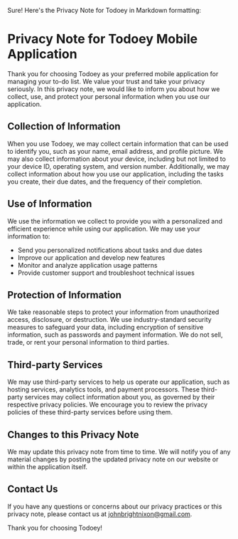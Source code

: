 Sure! Here's the Privacy Note for Todoey in Markdown formatting:

# Privacy Note for Todoey Mobile Application

Thank you for choosing Todoey as your preferred mobile application for managing your to-do list. We value your trust and take your privacy seriously. In this privacy note, we would like to inform you about how we collect, use, and protect your personal information when you use our application.

## Collection of Information

When you use Todoey, we may collect certain information that can be used to identify you, such as your name, email address, and profile picture. We may also collect information about your device, including but not limited to your device ID, operating system, and version number. Additionally, we may collect information about how you use our application, including the tasks you create, their due dates, and the frequency of their completion.

## Use of Information

We use the information we collect to provide you with a personalized and efficient experience while using our application. We may use your information to:

- Send you personalized notifications about tasks and due dates
- Improve our application and develop new features
- Monitor and analyze application usage patterns
- Provide customer support and troubleshoot technical issues

## Protection of Information

We take reasonable steps to protect your information from unauthorized access, disclosure, or destruction. We use industry-standard security measures to safeguard your data, including encryption of sensitive information, such as passwords and payment information. We do not sell, trade, or rent your personal information to third parties.

## Third-party Services

We may use third-party services to help us operate our application, such as hosting services, analytics tools, and payment processors. These third-party services may collect information about you, as governed by their respective privacy policies. We encourage you to review the privacy policies of these third-party services before using them.

## Changes to this Privacy Note

We may update this privacy note from time to time. We will notify you of any material changes by posting the updated privacy note on our website or within the application itself.

## Contact Us

If you have any questions or concerns about our privacy practices or this privacy note, please contact us at johnbrightnixon@gmail.com.

Thank you for choosing Todoey!
